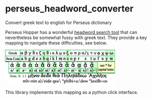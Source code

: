 # perseus_headword_converter
Convert greek text to english for Perseus dictionary


Perseus Hopper has a wonderful [headword search tool](http://www.perseus.tufts.edu/hopper/resolveform) that can nevertheless be somewhat fussy with greek text. They provide a key mapping to navigate these difficulties, see below.

![alt text](./keyMapping.png)

This library implements this mapping as a python click interface.